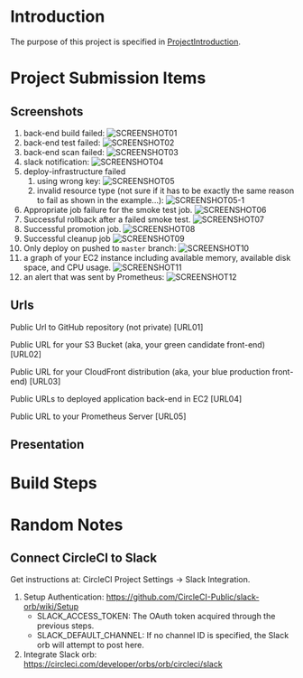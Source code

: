 # Introduction
The purpose of this project is specified in [ProjectIntroduction](./ProjectIntroduction.md).

# Project Submission Items
## Screenshots
1. back-end build failed: ![SCREENSHOT01](screenshots/SCREENSHOT01.png)
2. back-end test failed: ![SCREENSHOT02](screenshots/SCREENSHOT02.png)
3. back-end scan failed: ![SCREENSHOT03](screenshots/SCREENSHOT03.png)
4. slack notification: ![SCREENSHOT04](screenshots/SCREENSHOT04.png)
5. deploy-infrastructure failed
   1. using wrong key: ![SCREENSHOT05](screenshots/SCREENSHOT05.png)
   2. invalid resource type (not sure if it has to be exactly the same reason to fail as shown in the example...): ![SCREENSHOT05-1](screenshots/SCREENSHOT05-1.png)
6. Appropriate job failure for the smoke test job. ![SCREENSHOT06](screenshots/SCREENSHOT06.png)
7. Successful rollback after a failed smoke test. ![SCREENSHOT07](screenshots/SCREENSHOT07.png)
8. Successful promotion job. ![SCREENSHOT08](screenshots/SCREENSHOT08.png)
9.  Successful cleanup job ![SCREENSHOT09](screenshots/SCREENSHOT09.png)
10. Only deploy on pushed to `master` branch: ![SCREENSHOT10](screenshots/SCREENSHOT10.png)
11. a graph of your EC2 instance including available memory, available disk space, and CPU usage. ![SCREENSHOT11](screenshots/SCREENSHOT11.png)
12. an alert that was sent by Prometheus: ![SCREENSHOT12](screenshots/SCREENSHOT12.png)

## Urls
Public Url to GitHub repository (not private) [URL01]

Public URL for your S3 Bucket (aka, your green candidate front-end) [URL02]

Public URL for your CloudFront distribution (aka, your blue production front-end) [URL03]

Public URLs to deployed application back-end in EC2 [URL04]

Public URL to your Prometheus Server [URL05]

## Presentation

# Build Steps

# Random Notes

## Connect CircleCI to Slack
Get instructions at: CircleCI Project Settings -> Slack Integration.
1. Setup Authentication: https://github.com/CircleCI-Public/slack-orb/wiki/Setup
   - SLACK_ACCESS_TOKEN: The OAuth token acquired through the previous steps.
   - SLACK_DEFAULT_CHANNEL: If no channel ID is specified, the Slack orb will attempt to post here.
2. Integrate Slack orb: https://circleci.com/developer/orbs/orb/circleci/slack


